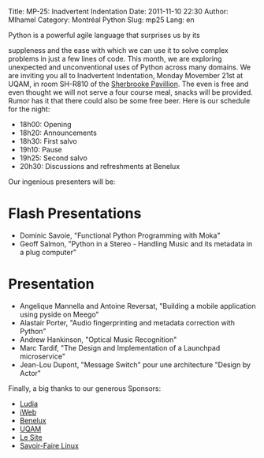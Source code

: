 Title: MP-25: Inadvertent Indentation
Date: 2011-11-10 22:30
Author: Mlhamel
Category: Montréal Python
Slug: mp25
Lang: en

<!--:en-->Python is a powerful agile language that surprises us by its
suppleness and the ease with which we can use it to solve complex
problems in just a few lines of code. This month, we are exploring
unexpected and unconventional uses of Python across many domains. We are
inviting you all to Inadvertent Indentation, Monday Movember 21st at
UQAM, in room SH-R810 of the [Sherbrooke Pavillion][]. The even is free
and even thought we will not serve a four course meal, snacks will be
provided. Rumor has it that there could also be some free beer. Here is
our schedule for the night:

-   18h00: Opening
-   18h20: Announcements
-   18h30: First salvo
-   19h10: Pause
-   19h25: Second salvo
-   20h30: Discussions and refreshments at Benelux

Our ingenious presenters will be:

Flash Presentations
===================

-   Dominic Savoie, "Functional Python Programming with Moka"
-   Geoff Salmon, "Python in a Stereo - Handling Music and its metadata
    in a plug computer"

Presentation
============

-   Angelique Mannella and Antoine Reversat, "Building a mobile
    application using pyside on Meego"
-   Alastair Porter, "Audio fingerprinting and metadata correction with
    Python"
-   Andrew Hankinson, "Optical Music Recognition"
-   Marc Tardif, "The Design and Implementation of a Launchpad
    microservice"
-   Jean-Lou Dupont, "Message Switch" pour une architecture "Design by
    Actor"

Finally, a big thanks to our generous Sponsors:

-   [Ludia][]
-   [iWeb][]
-   [Benelux][]
-   [UQAM][]
-   [Le Site][]
-   [Savoir-Faire Linux][]

  [Sherbrooke Pavillion]: http://www.uqam.ca/campus/pavillons/sh.htm
  [Ludia]: http://ludia.com/
  [iWeb]: http://iweb.ca/
  [Benelux]: http://www.brasseriebenelux.com/
  [UQAM]: http://uqam.ca/
  [Le Site]: http://lesite.ca/
  [Savoir-Faire Linux]: http://savoirfairelinux.com/
